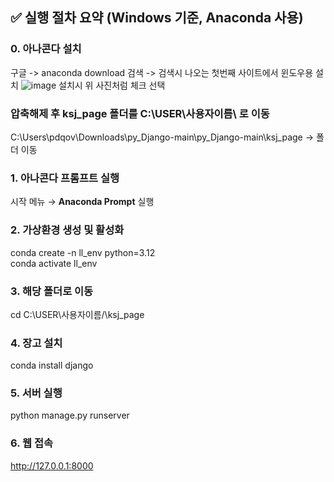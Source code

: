 

## ✅ 실행 절차 요약 (Windows 기준, Anaconda 사용)
### 0. 아나콘다 설치 
구글 -> anaconda download 검색 -> 검색시 나오는 첫번째 사이트에서 윈도우용 설치
![image](https://github.com/user-attachments/assets/38f58b90-48c0-4740-acfe-0da4f1cbc382)
설치시 위 사진처럼 체크 선택
### 압축해제 후 ksj_page 폴더를 C:\USER\사용자이름\ 로 이동
C:\Users\pdqov\Downloads\py_Django-main\py_Django-main\ksj_page -> 폴더 이동
### 1. 아나콘다 프롬프트 실행
시작 메뉴 → **Anaconda Prompt** 실행


### 2. 가상환경 생성 및 활성화
conda create -n ll_env python=3.12  
conda activate ll_env
### 3. 해당 폴더로 이동
cd C:\USER\사용자이름/\ksj_page
### 4. 장고 설치
conda install django
### 5. 서버 실행
python manage.py runserver
### 6. 웹 접속
http://127.0.0.1:8000
